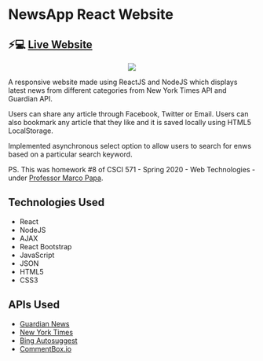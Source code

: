 # NewsApp React Website
## ⚡💻 [Live Website](http://hw8react.appspot.com/)
<div align="center"><img src="https://i.imgur.com/9c2ZSGX.png"/></div>

A responsive website made using ReactJS and NodeJS which displays latest news from different categories from New York Times API and Guardian API.

Users can share any article through Facebook, Twitter or Email. Users can also bookmark any article that they like and it is saved locally using HTML5 LocalStorage.

Implemented asynchronous select option to allow users to search for enws based on a particular search keyword.

PS. This was homework #8 of CSCI 571 - Spring 2020 - Web Technologies - under [Professor Marco Papa](https://viterbi.usc.edu/directory/faculty/Papa/Marco).

## Technologies Used
- React
- NodeJS
- AJAX
- React Bootstrap
- JavaScript
- JSON
- HTML5
- CSS3

## APIs Used
- [Guardian News](https://open-platform.theguardian.com/documentation/)
- [New York Times](https://developer.nytimes.com/get-started)
- [Bing Autosuggest](https://azure.microsoft.com/en-us/services/cognitive-services/autosuggest/)
- [CommentBox.io](https://dashboard.commentbox.io/)
